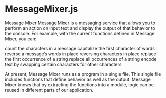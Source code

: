 # MessageMixer.js

Message Mixer
Message Mixer is a messaging service that allows you to perform an action on input
text and display the output of that behavior to the console. For example, with the
current functions defined in Message Mixer, you can:


count the characters in a message
capitalize the first character of words
reverse a message’s words in place
reversing characters in place
replace the first occurrence of a string
replace all occurrences of a string
encode text by swapping certain characters for other characters


At present, Message Mixer runs as a program in a single file. 
This single file includes functions that define behavior as well as the output.
Message Mixer knows that by extracting the functions into a module,
logic can be reused in different parts of our application.
